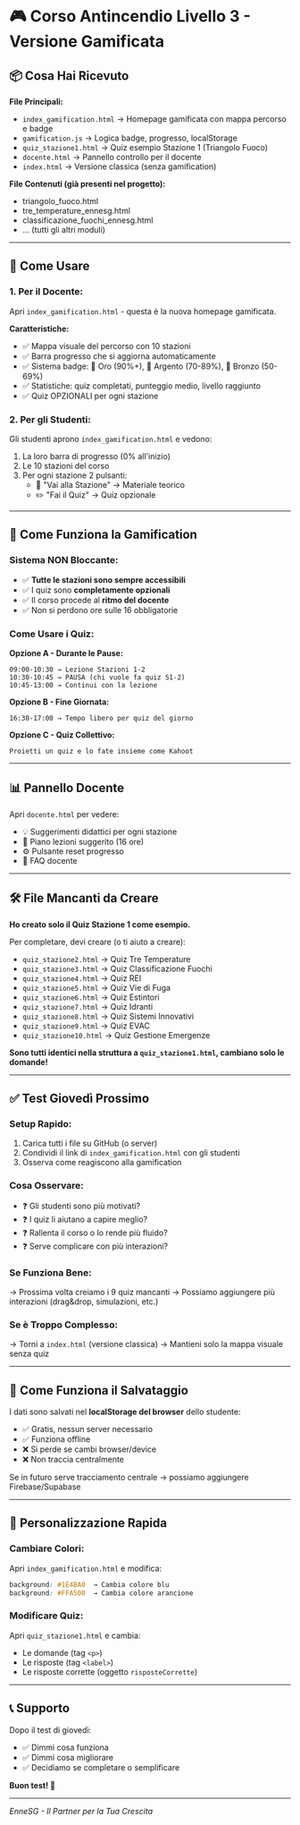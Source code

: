 # 🎮 Corso Antincendio Livello 3 - Versione Gamificata

## 📦 Cosa Hai Ricevuto

**File Principali:**
- `index_gamification.html` → Homepage gamificata con mappa percorso e badge
- `gamification.js` → Logica badge, progresso, localStorage
- `quiz_stazione1.html` → Quiz esempio Stazione 1 (Triangolo Fuoco)
- `docente.html` → Pannello controllo per il docente
- `index.html` → Versione classica (senza gamification)

**File Contenuti (già presenti nel progetto):**
- triangolo_fuoco.html
- tre_temperature_ennesg.html
- classificazione_fuochi_ennesg.html
- ... (tutti gli altri moduli)

---

## 🚀 Come Usare

### 1. **Per il Docente:**

Apri `index_gamification.html` - questa è la nuova homepage gamificata.

**Caratteristiche:**
- ✅ Mappa visuale del percorso con 10 stazioni
- ✅ Barra progresso che si aggiorna automaticamente
- ✅ Sistema badge: 🥇 Oro (90%+), 🥈 Argento (70-89%), 🥉 Bronzo (50-69%)
- ✅ Statistiche: quiz completati, punteggio medio, livello raggiunto
- ✅ Quiz OPZIONALI per ogni stazione

### 2. **Per gli Studenti:**

Gli studenti aprono `index_gamification.html` e vedono:
1. La loro barra di progresso (0% all'inizio)
2. Le 10 stazioni del corso
3. Per ogni stazione 2 pulsanti:
   - 📖 "Vai alla Stazione" → Materiale teorico
   - ✏️ "Fai il Quiz" → Quiz opzionale

---

## 🎯 Come Funziona la Gamification

### Sistema NON Bloccante:
- ✅ **Tutte le stazioni sono sempre accessibili**
- ✅ I quiz sono **completamente opzionali**
- ✅ Il corso procede al **ritmo del docente**
- ✅ Non si perdono ore sulle 16 obbligatorie

### Come Usare i Quiz:

**Opzione A - Durante le Pause:**
```
09:00-10:30 → Lezione Stazioni 1-2
10:30-10:45 → PAUSA (chi vuole fa quiz S1-2)
10:45-13:00 → Continui con la lezione
```

**Opzione B - Fine Giornata:**
```
16:30-17:00 → Tempo libero per quiz del giorno
```

**Opzione C - Quiz Collettivo:**
```
Proietti un quiz e lo fate insieme come Kahoot
```

---

## 📊 Pannello Docente

Apri `docente.html` per vedere:
- 💡 Suggerimenti didattici per ogni stazione
- 📅 Piano lezioni suggerito (16 ore)
- ⚙️ Pulsante reset progresso
- 💬 FAQ docente

---

## 🛠️ File Mancanti da Creare

**Ho creato solo il Quiz Stazione 1 come esempio.**

Per completare, devi creare (o ti aiuto a creare):
- `quiz_stazione2.html` → Quiz Tre Temperature
- `quiz_stazione3.html` → Quiz Classificazione Fuochi
- `quiz_stazione4.html` → Quiz REI
- `quiz_stazione5.html` → Quiz Vie di Fuga
- `quiz_stazione6.html` → Quiz Estintori
- `quiz_stazione7.html` → Quiz Idranti
- `quiz_stazione8.html` → Quiz Sistemi Innovativi
- `quiz_stazione9.html` → Quiz EVAC
- `quiz_stazione10.html` → Quiz Gestione Emergenze

**Sono tutti identici nella struttura a `quiz_stazione1.html`, cambiano solo le domande!**

---

## ✅ Test Giovedì Prossimo

### Setup Rapido:

1. Carica tutti i file su GitHub (o server)
2. Condividi il link di `index_gamification.html` con gli studenti
3. Osserva come reagiscono alla gamification

### Cosa Osservare:

- ❓ Gli studenti sono più motivati?
- ❓ I quiz li aiutano a capire meglio?
- ❓ Rallenta il corso o lo rende più fluido?
- ❓ Serve complicare con più interazioni?

### Se Funziona Bene:
→ Prossima volta creiamo i 9 quiz mancanti
→ Possiamo aggiungere più interazioni (drag&drop, simulazioni, etc.)

### Se è Troppo Complesso:
→ Torni a `index.html` (versione classica)
→ Mantieni solo la mappa visuale senza quiz

---

## 💾 Come Funziona il Salvataggio

I dati sono salvati nel **localStorage del browser** dello studente:
- ✅ Gratis, nessun server necessario
- ✅ Funziona offline
- ❌ Si perde se cambi browser/device
- ❌ Non traccia centralmente

Se in futuro serve tracciamento centrale → possiamo aggiungere Firebase/Supabase

---

## 🔧 Personalizzazione Rapida

### Cambiare Colori:
Apri `index_gamification.html` e modifica:
```css
background: #1E4BA0  → Cambia colore blu
background: #FFA500  → Cambia colore arancione
```

### Modificare Quiz:
Apri `quiz_stazione1.html` e cambia:
- Le domande (tag `<p>`)
- Le risposte (tag `<label>`)
- Le risposte corrette (oggetto `risposteCorrette`)

---

## 📞 Supporto

Dopo il test di giovedì:
- ✅ Dimmi cosa funziona
- ✅ Dimmi cosa migliorare
- ✅ Decidiamo se completare o semplificare

**Buon test! 🚀**

---

*EnneSG - Il Partner per la Tua Crescita*
